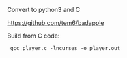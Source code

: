 Convert to python3 and C

https://github.com/tem6/badapple

Build from C code:

` gcc player.c -lncurses -o player.out`
